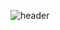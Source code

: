 ![header](https://capsule-render.vercel.app/api?type=cylinder&color=7f03fc&text=Hi!&desc=abcd&fontColor=000000&height=250&fontSize=115&fontAlign=25)

